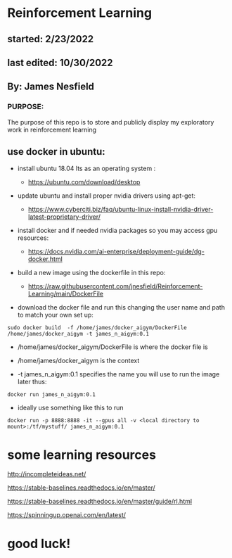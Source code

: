 # Reinforcement Learning

## started: 2/23/2022
## last edited: 10/30/2022

## By: James Nesfield

### PURPOSE: 
The purpose of this repo is to store and publicly display my exploratory work in reinforcement learning 

## use docker in ubuntu:

- install ubuntu 18.04 lts as an operating system : 
  - https://ubuntu.com/download/desktop <br>
- update ubuntu and install proper nvidia drivers using apt-get: 
  - https://www.cyberciti.biz/faq/ubuntu-linux-install-nvidia-driver-latest-proprietary-driver/ <br>
- install docker and if needed nvidia packages so you may access gpu resources: 
  - https://docs.nvidia.com/ai-enterprise/deployment-guide/dg-docker.html <br>
- build a new image using the dockerfile in this repo: 
  -  https://raw.githubusercontent.com/jnesfield/Reinforcement-Learning/main/DockerFile <br>

- download the docker file and run this changing the user name and path to match your own set up:

```
sudo docker build  -f /home/james/docker_aigym/DockerFile /home/james/docker_aigym -t james_n_aigym:0.1
```
- /home/james/docker_aigym/DockerFile is where the docker file is

- /home/james/docker_aigym is the context

- -t james_n_aigym:0.1 specifies the name you will use to run the image later thus:

```
docker run james_n_aigym:0.1
```

- ideally use something like this to run

```
docker run -p 8888:8888 -it --gpus all -v <local directory to mount>:/tf/mystuff/ james_n_aigym:0.1
```

# some learning resources

http://incompleteideas.net/

https://stable-baselines.readthedocs.io/en/master/

https://stable-baselines.readthedocs.io/en/master/guide/rl.html

https://spinningup.openai.com/en/latest/

# good luck!

